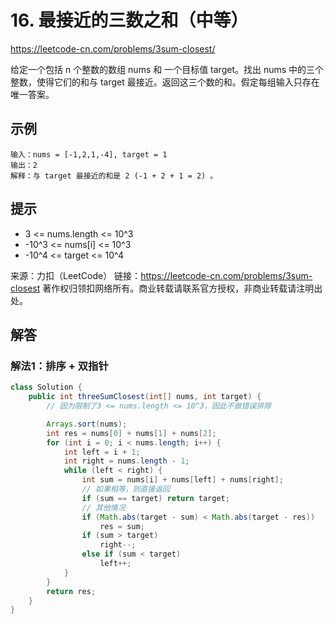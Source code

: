 # 16. 最接近的三数之和（中等）
https://leetcode-cn.com/problems/3sum-closest/

给定一个包括 n 个整数的数组 nums 和 一个目标值 target。找出 nums 中的三个整数，使得它们的和与 target 最接近。返回这三个数的和。假定每组输入只存在唯一答案。

## 示例
```
输入：nums = [-1,2,1,-4], target = 1
输出：2
解释：与 target 最接近的和是 2 (-1 + 2 + 1 = 2) 。
```

## 提示
* 3 <= nums.length <= 10^3
* -10^3 <= nums[i] <= 10^3
* -10^4 <= target <= 10^4

来源：力扣（LeetCode）
链接：https://leetcode-cn.com/problems/3sum-closest
著作权归领扣网络所有。商业转载请联系官方授权，非商业转载请注明出处。

## 解答
### 解法1：排序 + 双指针
```java
class Solution {
    public int threeSumClosest(int[] nums, int target) {
        // 因为限制了3 <= nums.length <= 10^3，因此不做错误排除

        Arrays.sort(nums);
        int res = nums[0] + nums[1] + nums[2];
        for (int i = 0; i < nums.length; i++) {
            int left = i + 1;
            int right = nums.length - 1;
            while (left < right) {
                int sum = nums[i] + nums[left] + nums[right];
                // 如果相等，则直接返回
                if (sum == target) return target;
                // 其他情况
                if (Math.abs(target - sum) < Math.abs(target - res))
                    res = sum;
                if (sum > target)
                    right--;
                else if (sum < target)
                    left++;
            }
        }
        return res;
    }
}
```